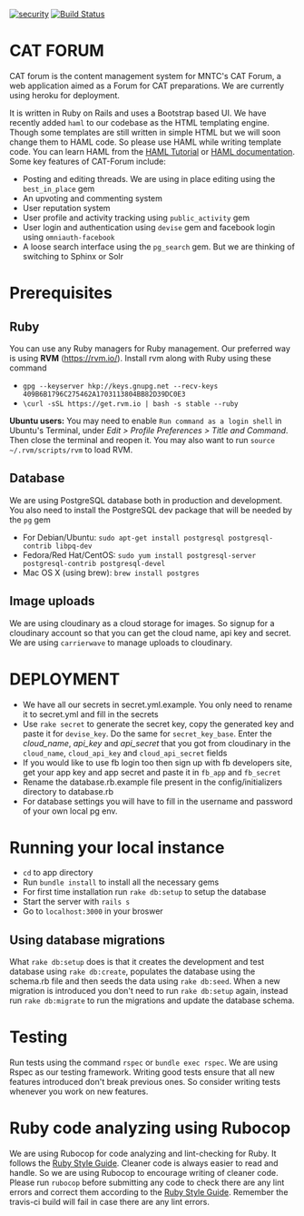 [![security](https://hakiri.io/github/sonalkr132/cat-forum/github_master.svg)](https://hakiri.io/github/sonalkr132/cat-forum/github_master)
[![Build Status](https://travis-ci.org/sonalkr132/cat-forum.svg?branch=github_master)](https://travis-ci.org/sonalkr132/cat-forum)

# CAT FORUM
CAT forum is the content management system for MNTC's CAT Forum, a web application aimed as a Forum for CAT preparations. We are currently using heroku for deployment.

It is written in Ruby on Rails and uses a Bootstrap based UI. We have recently added `haml` to our codebase as the HTML templating engine. Though some templates are still written in simple HTML but we will soon change them to HAML code. So please use HAML while writing template code. You can learn HAML from the [HAML Tutorial](http://haml.info/tutorial.html) or [HAML documentation](http://haml.info/docs/yardoc/file.REFERENCE.html). Some key features of CAT-Forum include:

* Posting and editing threads. We are using in place editing using the `best_in_place` gem
* An upvoting and commenting system
* User reputation system
* User profile and activity tracking using `public_activity` gem
* User login and authentication using `devise` gem and facebook login using `omniauth-facebook`
* A loose search interface using the `pg_search` gem. But we are thinking of switching to Sphinx or Solr

# Prerequisites

## Ruby
You can use any Ruby managers for Ruby management. Our preferred way is using **RVM** (https://rvm.io/). Install rvm along with Ruby using these command

 * `gpg --keyserver hkp://keys.gnupg.net --recv-keys 409B6B1796C275462A1703113804BB82D39DC0E3`
 * `\curl -sSL https://get.rvm.io | bash -s stable --ruby`

 **Ubuntu users:** You may need to enable `Run command as a login shell` in Ubuntu's Terminal, under _Edit > Profile Preferences > Title and Command_. Then close the terminal and reopen it. You may also want to run `source ~/.rvm/scripts/rvm` to load RVM.

## Database
We are using PostgreSQL database both in production and development. You also need to install the PostgreSQL dev package that will be needed by the `pg` gem

* For Debian/Ubuntu: `sudo apt-get install postgresql postgresql-contrib libpq-dev`
* Fedora/Red Hat/CentOS: `sudo yum install postgresql-server postgresql-contrib postgresql-devel`
* Mac OS X (using brew): `brew install postgres`

## Image uploads
We are using cloudinary as a cloud storage for images. So signup for a cloudinary account so that you can get the cloud name, api key and secret. We are using `carrierwave` to manage uploads to cloudinary.

# DEPLOYMENT

* We have all our secrets in secret.yml.example. You only need to rename it to secret.yml and fill in the secrets
* Use `rake secret` to generate the secret key, copy the generated key and paste it for `devise_key`. Do the same for `secret_key_base`. Enter the _cloud_name_, _api_key_ and _api_secret_ that you got from cloudinary in the `cloud_name`, `cloud_api_key` and `cloud_api_secret` fields
* If you would like to use fb login too then sign up with fb developers site, get your app key and app secret and paste it in `fb_app` and `fb_secret`
* Rename the database.rb.example file present in the config/initializers directory to database.rb
* For database settings you will have to fill in the username and password of your own local pg env.

# Running your local instance

* `cd` to app directory
* Run `bundle install` to install all the necessary gems
* For first time installation run `rake db:setup` to setup the database
* Start the server with `rails s`
* Go to `localhost:3000` in your broswer

## Using database migrations
What `rake db:setup` does is that it creates the development and test database using `rake db:create`, populates the database using the schema.rb file and then seeds the data using `rake db:seed`. When a new migration is introduced you don't need to run `rake db:setup` again, instead run `rake db:migrate` to run the migrations and update the database schema.

# Testing
Run tests using the command `rspec` or `bundle exec rspec`. We are using Rspec as our testing framework. Writing good tests ensure that all new features introduced don't break previous ones. So consider writing tests  whenever you work on new features.

# Ruby code analyzing using Rubocop
We are using Rubocop for code analyzing and lint-checking for Ruby. It follows the [Ruby Style Guide](https://github.com/bbatsov/ruby-style-guide). Cleaner code is always easier to read and handle. So we are using Rubocop to encourage writing of cleaner code. Please run `rubocop` before submitting any code to check there are any lint errors and correct them according to the [Ruby Style Guide](https://github.com/bbatsov/ruby-style-guide). Remember the travis-ci build will fail in case there are any lint errors.
